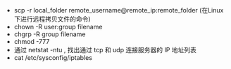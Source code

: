 > 
+ scp -r local_folder remote_username@remote_ip:remote_folder (在Linux下进行远程拷贝文件的命令)
+ chown -R user:group filename
+ chgrp -R group filename
+ chmod -777
+ 通过 netstat -ntu , 找出通过 tcp 和 udp 连接服务器的 IP 地址列表
+ cat /etc/sysconfig/iptables
